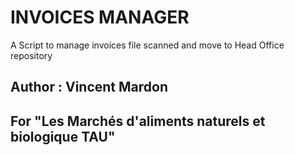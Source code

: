 # INVOICES MANAGER

A Script to manage invoices file scanned and move to Head Office repository

## Author : Vincent Mardon
## For "Les Marchés d'aliments naturels et biologique TAU"